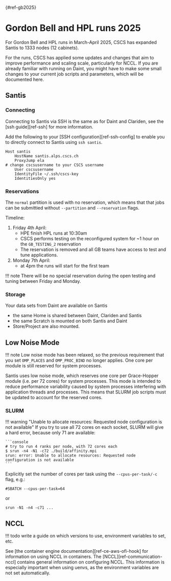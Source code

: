 [](){#ref-gb2025}
# Gordon Bell and HPL runs 2025

For Gordon Bell and HPL runs in March-April 2025, CSCS has expanded Santis to 1333 nodes (12 cabinets).

For the runs, CSCS has applied some updates and changes that aim to improve performance and scaling scale, particularly for NCCL.
If you are already familiar with running on Daint, you might have to make some small changes to your current job scripts and parameters, which will be documented here.

## Santis

### Connecting

Connecting to Santis via SSH is the same as for Daint and Clariden, see the [ssh guide][ref-ssh] for more information.

Add the following to your [SSH configuration][ref-ssh-config] to enable you to directly connect to Santis using `ssh santis`.
```
Host santis
    HostName santis.alps.cscs.ch
    ProxyJump ela
# change cscsusername to your CSCS username
    User cscsusername
    IdentityFile ~/.ssh/cscs-key
    IdentitiesOnly yes
```

### Reservations

The `normal` partition is used with no reservation, which means that that jobs can be submittied without `--partition` and `--reservation` flags.

Timeline:

1. Friday 4th April:
    * HPE finish HPL runs at 10:30am
    * CSCS performs testing on the reconfigured system for ~1 hour on the `GB_TESTING_2` reservation
    * The reservation is removed and all GB teams have access to test and tune applications.
2. Monday 7th April:
    * at 4pm the runs will start for the first team

!!! note
    There will be no special reservation during the open testing and tuning between Friday and Monday.

### Storage

Your data sets from Daint are available on Santis

* the same Home is shared between Daint, Clariden and Santis
* the same Scratch is mounted on both Santis and Daint
* Store/Project are also mounted.

## Low Noise Mode

!!! note
    Low noise mode has been relaxed, so the previous requirement that you set `OMP_PLACES` and `OMP_PROC_BIND` no longer applies.
    One core per module is still reserved for system processes.
    
Santis uses low noise mode, which reserves one core per Grace-Hopper module (i.e. per 72 cores) for system processes.
This mode is intended to reduce performance variability caused by system processes interfering with application threads and processes.
This means that SLURM job scripts must be updated to account for the reserved cores.

### SLURM

!!! warning "Unable to allocate resources: Requested node configuration is not available"
    If you try to use all 72 cores on each socket, SLURM will give a hard error, because only 71 are available:

    ```console
    # try to run 4 ranks per node, with 72 cores each
    $ srun -n4 -N1 -c72 ./build/affinity.mpi
    srun: error: Unable to allocate resources: Requested node configuration is not available
    ```

Explicitly set the number of cores per task using the `--cpus-per-task/-c` flag, e.g.:
```
#SBATCH --cpus-per-task=64
```
or
```
srun -N1 -n4 -c71 ...
```

## NCCL

!!! todo
    write a guide on which versions to use, environment variables to set, etc.

See [the container engine documentation][ref-ce-aws-ofi-hook] for information on using NCCL in containers.
The [NCCL][ref-communication-nccl] contains general information on configuring NCCL.
This information is especially important when using uenvs, as the environment variables are not set automatically.
